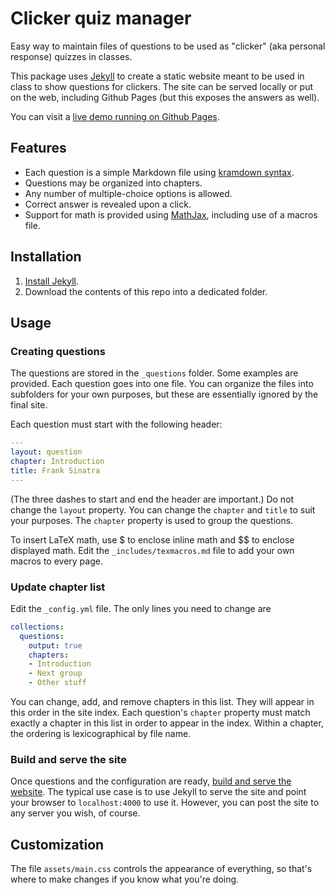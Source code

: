 # Clicker quiz manager

Easy way to maintain files of questions to be used as "clicker" (aka personal response) quizzes in classes. 

This package uses [Jekyll](https://jekyllrb.com/) to create a static website meant to be used in class to show questions for clickers. The site can be served locally or put on the web, including Github Pages (but this exposes the answers as well). 

You can visit a [live demo running on Github Pages](https://tobydriscoll.github.io/clicker-quiz/). 

## Features

* Each question is a simple Markdown file using [kramdown syntax](https://kramdown.gettalong.org/syntax.html). 
* Questions may be organized into chapters. 
* Any number of multiple-choice options is allowed. 
* Correct answer is revealed upon a click.
* Support for math is provided using [MathJax](https://www.mathjax.org/), including use of a macros file.

## Installation

1. [Install Jekyll](https://jekyllrb.com/docs/installation/).
1. Download the contents of this repo into a dedicated folder. 

## Usage

### Creating questions

The questions are stored in the `_questions` folder. Some examples are provided. Each question goes into one file. You can organize the files into subfolders for your own purposes, but these are essentially ignored by the final site. 

Each question must start with the following header:
```yaml
---
layout: question
chapter: Introduction
title: Frank Sinatra
---
```
(The three dashes to start and end the header are important.) Do not change the `layout` property. You can change the `chapter` and `title` to suit your purposes. The `chapter` property is used to group the questions. 

To insert LaTeX math, use \$ to enclose inline math and \$\$ to enclose displayed math. Edit the `_includes/texmacros.md` file to add your own macros to every page. 

### Update chapter list

Edit the `_config.yml` file. The only lines you need to change are

```yaml
collections:
  questions:
    output: true
    chapters:
    - Introduction
    - Next group
    - Other stuff
```
You can change, add, and remove chapters in this list. They will appear in this order in the site index. Each question's `chapter` property must match exactly a chapter in this list in order to appear in the index. Within a chapter, the ordering is lexicographical by file name. 

### Build and serve the site

Once questions and the configuration are ready, [build and serve the website](https://jekyllrb.com/docs/usage/). The typical use case is to use Jekyll to serve the site and point your browser to `localhost:4000` to use it. However, you can post the site to any server you wish, of course. 

## Customization

The file `assets/main.css` controls the appearance of everything, so that's where to make changes if you know what you're doing.